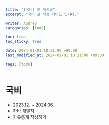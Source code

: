```yaml
---
title: "[국비] 첫 게시글"
excerpt: "국비 글 작성 가이드 입니다."

writer: Audrey
categories: [todo]

toc: true
toc_sticky: true

date: 2024-01-01 18:21:00 +09:00
last_modified_at: 2024-01-01 18:21:00 +09:00

tags: [todo]
---
```


# 국비
- 2023.12. ~ 2024.06.
- 자바 개발자
- 자유롭게 작성하기!